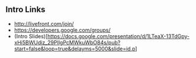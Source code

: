 ## Intro Links
- http://livefront.com/join/
- https://developers.google.com/groups/
- (Intro Slides)[https://docs.google.com/presentation/d/1LTeaX-13TdGpy-xHi5BWUdiz_29PIlgPcMWkuWbO84s/pub?start=false&loop=true&delayms=5000&slide=id.p]
